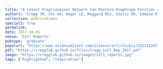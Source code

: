 ```yaml
---
title: "A Latent Propriospinal Network Can Restore Diaphragm Function after High Cervical Spinal Cord Injury"
authors: "Cregg JM, Chu KA, Hager LE, Maggard RSJ, Stoltz DR, Edmond M, Alilain WJ, Philippidou P, Landmesser LT, Silver J"
collection: publications
special2: true
permalink:
date: 2017-10-01
venue: 'Cell Reports'
pubtype: 'graduate'
paperurl: "https://www.sciencedirect.com/science/article/pii/S2211124717313815?via%3Dihub"
pdf: "https://cregglab.github.io/files/Cregg_Cell_Rep_2017.pdf"
image: "https://cregglab.github.io/images/cell_reports.jpg"
tags: ["highlighted", "respiration"]
---
```

